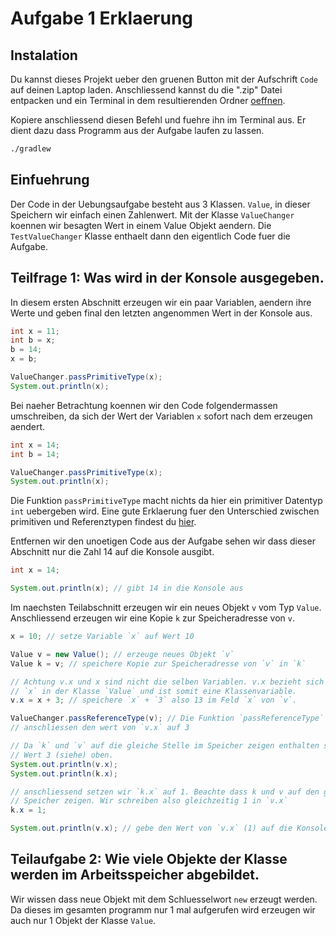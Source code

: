 # Aufgabe 1 Erklaerung


## Instalation
Du kannst dieses Projekt ueber den gruenen Button mit der Aufschrift `Code` auf
deinen Laptop laden. Anschliessend kannst du die ".zip" Datei entpacken und ein 
Terminal in dem resultierenden Ordner [oeffnen](https://www.maketecheasier.com/launch-terminal-current-folder-mac/#:~:text=Open%20the%20parent%20directory%20where,shortcut%20that%20you%20assigned%20before.).

Kopiere anschliessend diesen Befehl und fuehre ihn im Terminal aus. Er dient dazu
dass Programm aus der Aufgabe laufen zu lassen.
```bash
./gradlew
```

## Einfuehrung

Der Code in der Uebungsaufgabe besteht aus 3 Klassen. `Value`, in dieser Speichern 
wir einfach einen Zahlenwert. Mit der Klasse `ValueChanger` koennen wir besagten
Wert in einem Value Objekt aendern. Die `TestValueChanger` Klasse enthaelt dann
den eigentlich Code fuer die Aufgabe.

## Teilfrage 1: Was wird in der Konsole ausgegeben.

In diesem ersten Abschnitt erzeugen wir ein paar Variablen, aendern ihre Werte
und geben final den letzten angenommen Wert in der Konsole aus.

```java
int x = 11;
int b = x;
b = 14;
x = b;

ValueChanger.passPrimitiveType(x);
System.out.println(x);
```
Bei naeher Betrachtung koennen wir den Code folgendermassen umschreiben, da sich
der Wert der Variablen `x` sofort nach dem erzeugen aendert.
```java
int x = 14;
int b = 14;

ValueChanger.passPrimitiveType(x);
System.out.println(x);
```

Die Funktion `passPrimitiveType` macht nichts da hier ein primitiver Datentyp
`int` uebergeben wird.
Eine gute Erklaerung fuer den Unterschied zwischen primitiven und Referenztypen
findest du [hier](https://medium.com/@vaibhav0109/java-primitives-vs-wrapper-which-one-to-use-aa7d6efc024).

Entfernen wir den unoetigen Code aus der Aufgabe sehen wir dass dieser Abschnitt
nur die Zahl 14 auf die Konsole ausgibt.
```java
int x = 14;

System.out.println(x); // gibt 14 in die Konsole aus
```

Im naechsten Teilabschnitt erzeugen wir ein neues Objekt `v` vom Typ `Value`.
Anschliessend erzeugen wir eine Kopie `k` zur Speicheradresse von `v`.

```java
x = 10; // setze Variable `x` auf Wert 10

Value v = new Value(); // erzeuge neues Objekt `v`
Value k = v; // speichere Kopie zur Speicheradresse von `v` in `k`

// Achtung v.x und x sind nicht die selben Variablen. v.x bezieht sich auf das 
// `x` in der Klasse `Value` und ist somit eine Klassenvariable.
v.x = x + 3; // speichere `x` + `3` also 13 im Feld `x` von `v`.

ValueChanger.passReferenceType(v); // Die Funktion `passReferenceType` aendert
// anschliessen den wert von `v.x` auf 3

// Da `k` und `v` auf die gleiche Stelle im Speicher zeigen enthalten sie den selben
// Wert 3 (siehe) oben.
System.out.println(v.x);
System.out.println(k.x);

// anschliessend setzen wir `k.x` auf 1. Beachte dass k und v auf den gleichen 
// Speicher zeigen. Wir schreiben also gleichzeitig 1 in `v.x`
k.x = 1;

System.out.println(v.x); // gebe den Wert von `v.x` (1) auf die Konsole aus.
```

## Teilaufgabe 2: Wie viele Objekte der Klasse werden im Arbeitsspeicher abgebildet.
Wir wissen dass neue Objekt mit dem Schluesselwort `new` erzeugt werden. Da dieses
im gesamten programm nur 1 mal aufgerufen wird erzeugen wir auch nur 1 Objekt
der Klasse `Value`.
